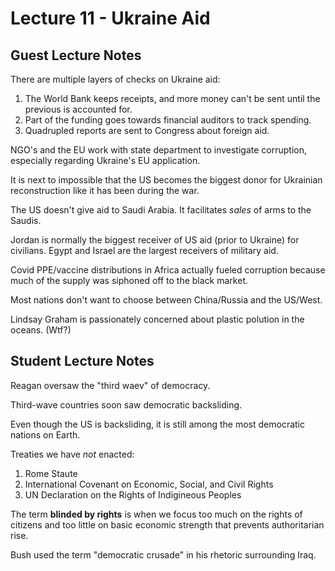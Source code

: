 # Lecture 11 - Ukraine Aid
## Guest Lecture Notes
There are multiple layers of checks on Ukraine aid:
1. The World Bank keeps receipts, and more money can't be sent until the previous is
accounted for.
2. Part of the funding goes towards financial auditors to track spending.
3. Quadrupled reports are sent to Congress about foreign aid.

NGO's and the EU work with state department to investigate corruption, especially
regarding Ukraine's EU application.

It is next to impossible that the US becomes the biggest donor for Ukrainian 
reconstruction like it has been during the war. 

The US doesn't give aid to Saudi Arabia. It facilitates *sales* of arms to the Saudis.

Jordan is normally the biggest receiver of US aid (prior to Ukraine) for civilians.
Egypt and Israel are the largest receivers of military aid.

Covid PPE/vaccine distributions in Africa actually fueled corruption because much of the
supply was siphoned off to the black market.

Most nations don't want to choose between China/Russia and the US/West.

Lindsay Graham is passionately concerned about plastic polution in the oceans. (Wtf?)

## Student Lecture Notes
Reagan oversaw the "third waev" of democracy.

Third-wave countries soon saw democratic backsliding.

Even though the US is backsliding, it is still among the most democratic nations on Earth.

Treaties we have *not* enacted:
1. Rome Staute
2. International Covenant on Economic, Social, and Civil Rights
3. UN Declaration on the Rights of Indigineous Peoples

The term **blinded by rights** is when we focus too much on the rights of citizens and too
little on basic economic strength that prevents authoritarian rise.

Bush used the term "democratic crusade" in his rhetoric surrounding Iraq.
